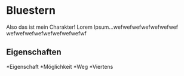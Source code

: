 # Bluestern

Also das ist mein Charakter!
Lorem Ipsum...wefwefwefwefwefwefwef
wefwefwefwefwefwefwefwefwf

## Eigenschaften

*Eigenschaft
*Möglichkeit
*Weg
*Viertens
